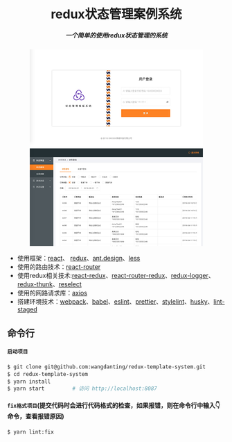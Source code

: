 <div align="center">

  # redux状态管理案例系统

  ##### 一个简单的使用redux状态管理的系统

  ![登录页面](/src/excludeFile/login.jpg)
  ![状态查询列表](/src/excludeFile/1.jpg)
</div>

- 使用框架：[react](https://reactjs.org/)、
[redux](https://redux.js.org/)、[ant.design](https://ant.design/index-cn)、[less](http://lesscss.org/)
- 使用的路由技术：[react-router](https://reacttraining.com/react-router/web/guides/quick-start)
- 使用redux相关技术:[react-redux](https://react-redux.js.org/)、[react-router-redux](https://github.com/reactjs/react-router-redux)、[redux-logger](https://www.npmjs.com/package/redux-logger)、[redux-thunk](https://github.com/reduxjs/redux-thunk)、[reselect](https://github.com/reduxjs/reselect)
- 使用的网路请求库：[axios](https://github.com/axios/axios)
- 搭建环境技术：[webpack](https://webpack.js.org/)、[babel](https://babeljs.io/)、[eslint](https://eslint.org/)、[prettier](https://prettier.io/)、[stylelint](https://stylelint.io/)、[husky](https://www.npmjs.com/package/husky)、[lint-staged](https://www.npmjs.com/package/lint-staged)

## 命令行

#### `启动项目`

```bash
$ git clone git@github.com:wangdanting/redux-template-system.git
$ cd redux-template-system
$ yarn install
$ yarn start         # 访问 http://localhost:8087
```

#### `fix格式项目`(提交代码时会进行代码格式的检查，如果报错，则在命令行中输入👇命令，查看报错原因)

```bash
$ yarn lint:fix
```
